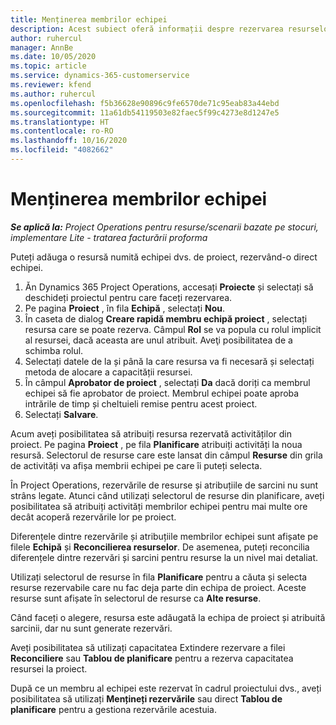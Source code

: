 ```yaml
---
title: Menținerea membrilor echipei
description: Acest subiect oferă informații despre rezervarea resurselor numite pentru echipe de proiect și atribuirea lor către activități.
author: ruhercul
manager: AnnBe
ms.date: 10/05/2020
ms.topic: article
ms.service: dynamics-365-customerservice
ms.reviewer: kfend
ms.author: ruhercul
ms.openlocfilehash: f5b36628e90896c9fe6570de71c95eab83a44ebd
ms.sourcegitcommit: 11a61db54119503e82faec5f99c4273e8d1247e5
ms.translationtype: HT
ms.contentlocale: ro-RO
ms.lasthandoff: 10/16/2020
ms.locfileid: "4082662"
---
```

# <a name="maintain-team-members"></a>Menținerea membrilor echipei

_**Se aplică la:** Project Operations pentru resurse/scenarii bazate pe stocuri, implementare Lite - tratarea facturării proforma_

Puteți adăuga o resursă numită echipei dvs. de proiect, rezervând-o direct echipei.

1. Ăn Dynamics 365 Project Operations, accesați **Proiecte** și selectați să deschideți proiectul pentru care faceți rezervarea.
2. Pe pagina **Proiect** , în fila **Echipă** , selectați **Nou**. 
3. În caseta de dialog **Creare rapidă membru echipă proiect** , selectați resursa care se poate rezerva. Câmpul **Rol** se va popula cu rolul implicit al resursei, dacă aceasta are unul atribuit. Aveţi posibilitatea de a schimba rolul. 
4. Selectați datele de la și până la care resursa va fi necesară și selectați metoda de alocare a capacității resursei. 
5. În câmpul **Aprobator de proiect** , selectați **Da** dacă doriți ca membrul echipei să fie aprobator de proiect. Membrul echipei poate aproba intrările de timp și cheltuieli remise pentru acest proiect. 
6. Selectați **Salvare**.

Acum aveți posibilitatea să atribuiți resursa rezervată activităților din proiect. Pe pagina **Proiect** , pe fila **Planificare** atribuiți activități la noua resursă. Selectorul de resurse care este lansat din câmpul **Resurse** din grila de activități va afișa membrii echipei pe care îi puteți selecta.


În Project Operations, rezervările de resurse și atribuțiile de sarcini nu sunt strâns legate. Atunci când utilizați selectorul de resurse din planificare, aveți posibilitatea să atribuiți activități membrilor echipei pentru mai multe ore decât acoperă rezervările lor pe proiect.

Diferențele dintre rezervările și atribuțiile membrilor echipei sunt afișate pe filele **Echipă** și **Reconcilierea resurselor**. De asemenea, puteți reconcilia diferențele dintre rezervări și sarcini pentru resurse la un nivel mai detaliat.

Utilizați selectorul de resurse în fila **Planificare** pentru a căuta și selecta resurse rezervabile care nu fac deja parte din echipa de proiect. Aceste resurse sunt afișate în selectorul de resurse ca **Alte resurse**.

Când faceți o alegere, resursa este adăugată la echipa de proiect și atribuită sarcinii, dar nu sunt generate rezervări.

Aveți posibilitatea să utilizați capacitatea Extindere rezervare a filei **Reconciliere** sau **Tablou de planificare** pentru a rezerva capacitatea resursei la proiect.

După ce un membru al echipei este rezervat în cadrul proiectului dvs., aveți posibilitatea să utilizați **Mențineți rezervările** sau direct **Tablou de planificare** pentru a gestiona rezervările acestuia.
